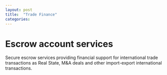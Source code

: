 ```yaml
---
layout: post
title:  "Trade Finance"
categories:
---
```


# Escrow account services

Secure escrow services providing financial support for international trade transactions as Real State, M&A deals and other import-export international transactions.
